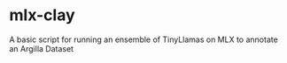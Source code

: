 # mlx-clay
A basic script for running an ensemble of TinyLlamas on MLX to annotate an Argilla Dataset
